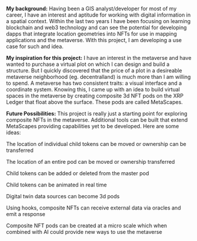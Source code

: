 **﻿My background:**  Having been a GIS analyst/developer for most of my career, I have an interest and aptitude for working with digital information in a spatial context.  Within the last two years I have been focusing on learning blockchain and web3 technology and can see the potential for developing dapps that integrate location geometries into NFTs for use in mapping applications and the metaverse.  With this project, I am developing a use case for such and idea.

**My inspiration for this project:**  I have an interest in the metaverse and have wanted to purchase a virtual plot on which I can design and build a structure.  But I quickly discovered that the price of a plot in a desireable metaverse neighborhood (eg. decentralland) is much more than I am willing to spend.  A metaverse has two consistent traits: a visual interface and a coordinate system.  Knowing this, I came up with an idea to build virtual spaces in the metaverse by creating composite 3d NFT pods on the XRP Ledger that float above the surface.  These pods are called MetaScapes.

**Future Possibilities:**  This project is really just a starting point for exploring composite NFTs in the metaverse. Additional tools can be built that extend MetaScapes providing capabilities yet to be developed. Here are some ideas:

The location of individual child tokens can be moved or ownership can be transferred

The location of an entire pod can be moved or ownership transferred

Child tokens can be added or deleted from the master pod

Child tokens can be animated in real time

Digital twin data sources can become 3d pods

Using hooks, composite NFTs can receive external data via oracles and emit a response

Composite NFT pods can be created at a micro scale which when combined with AI could provide new ways to use the metaverse
